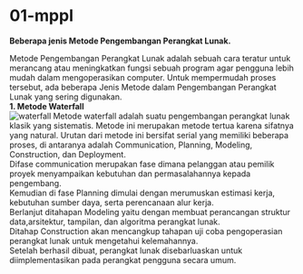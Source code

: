 # 01-mppl
**Beberapa jenis Metode Pengembangan Perangkat Lunak.**

Metode Pengembangan Perangkat Lunak adalah sebuah cara teratur untuk merancang atau meningkatkan fungsi sebuah program agar pengguna lebih mudah dalam mengoperasikan computer.
Untuk mempermudah proses tersebut, ada beberapa Jenis Metode dalam Pengembangan Perangkat Lunak yang sering digunakan. <br />
**1. Metode Waterfall**<br />
![waterfall](https://user-images.githubusercontent.com/75562356/135086720-44194d80-75d1-49bb-9616-70e00ae4498b.png)
Metode waterfall adalah suatu pengembangan perangkat lunak klasik yang sistematis. Metode ini merupakan metode tertua karena sifatnya yang natural. Urutan dari metode ini bersifat serial yang memiliki beberapa proses, di antaranya adalah Communication, Planning, Modeling, Construction, dan Deployment.<br />
Difase communication merupakan fase dimana pelanggan atau pemilik proyek menyampaikan kebutuhan dan permasalahannya kepada pengembang.<br />
Kemudian di fase Planning dimulai dengan merumuskan estimasi kerja, kebutuhan sumber daya, serta perencanaan alur kerja.<br />
Berlanjut ditahapan Modeling yaitu dengan membuat perancangan struktur data,arsitektur, tampilan, dan algoritma perangkat lunak.<br />
Ditahap Construction akan mencangkup tahapan uji coba pengoperasian perangkat lunak untuk mengetahui kelemahannya.<br />
Setelah berhasil dibuat, perangkat lunak disebarluaskan untuk diimplementasikan pada perangkat pengguna secara umum.<br />
